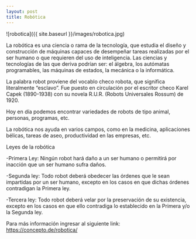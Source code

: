 ```yaml
---
layout: post
title: Robótica
---
```


![robotica]({{ site.baseurl }}/images/robotica.jpg)

La robótica es una ciencia o rama de la tecnología, que estudia el diseño y construcción de máquinas capaces de desempeñar tareas 
realizadas por el ser humano o que requieren del uso de inteligencia. Las ciencias y tecnologías de las que deriva podrían 
ser: el álgebra, los autómatas programables, las máquinas de estados, la mecánica o la informática.

La palabra robot proviene del vocablo checo robota, que significa literalmente “esclavo”. 
Fue puesto en circulación por el escritor checo Karel Capek (1890-1938) con su novela R.U.R. (Robots Universales Rossum) de 1920.

Hoy en día podemos encontrar variedades de robots de tipo animal, personas, programas, etc.

La robótica nos ayuda en varios campos, como en la medicina, aplicaciones bélicas, tareas de aseo, productividad en las empresas, etc.

 Leyes de la robótica
 
-Primera Ley: Ningún robot hará daño a un ser humano o permitirá por inacción que un ser humano sufra daños.

-Segunda ley: Todo robot deberá obedecer las órdenes que le sean impartidas por un ser humano, excepto en los
 casos en que dichas órdenes contradigan la Primera ley.
 
-Tercera ley: Todo robot deberá velar por la preservación de su existencia, excepto en los casos en que ello 
 contradiga lo establecido en la Primera y/o la Segunda ley.

Para más información ingresar al siguiente link: https://concepto.de/robotica/

